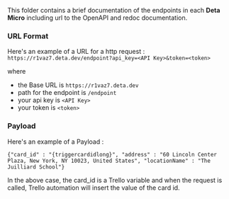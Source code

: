 This folder contains a brief documentation of the endpoints in each **Deta Micro** including url to the OpenAPI and redoc documentation.

### URL Format

Here's an example of a URL for a http request :
`https://r1vaz7.deta.dev/endpoint?api_key=<API Key>&token=<token>`

where

- the Base URL is `https://r1vaz7.deta.dev`
- path for the endpoint is `/endpoint`
- your api key is `<API Key>`
- your token is `<token>`

### Payload

Here's an example of a Payload :

`{"card_id" : "{triggercardidlong}", "address" : "60 Lincoln Center Plaza, New York, NY 10023, United States", "locationName" : "The Juilliard School"}`

In the above case, the card_id is a Trello variable and when the request is called, Trello automation will insert the value of the card id.
